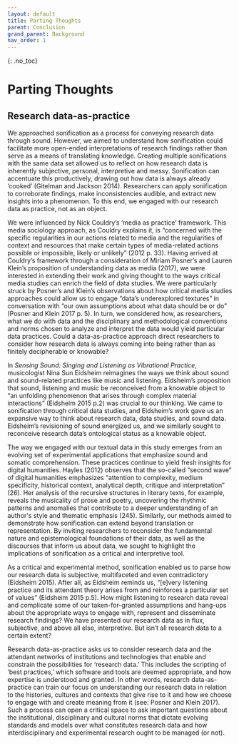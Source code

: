 ```yaml
---
layout: default
title: Parting Thoughts
parent: Conclusion
grand_parent: Background
nav_order: 1
---
```


<!-- 
This page is an example lesson template.
Add, edit, or remove any content below for the workshop in question. -->

<!-- Putting a {: .no_toc} above a header removes it from the table of contents -->

{: .no_toc}  
# Parting Thoughts

## Research data-as-practice

We approached sonification as a process for conveying research data through sound. However, we aimed to understand how sonification could facilitate more open-ended interpretations of research findings rather than serve as a means of translating knowledge. Creating multiple sonifications with the same data set allowed us to reflect on how research data is inherently subjective, personal, interpretive and messy. Sonification can accentuate this productively, drawing out how data is always already ‘cooked’ (Gitelman and Jackson 2014). Researchers can apply sonification to corroborate findings, make inconsistencies audible, and extract new insights into a phenomenon.  To this end, we engaged with our research data as practice, not as an object.  

We were influenced by Nick Couldry’s ‘media as practice’ framework. This media sociology approach, as Couldry explains it, is “concerned with the specific regularities in our actions related to media and the regularities of context and resources that make certain types of media-related actions possible or impossible, likely or unlikely” (2012 p. 33). Having arrived at Couldry’s framework through a consideration of Miriam Posner’s and Lauren Klein’s proposition of understanding data as media (2017), we were interested in extending their work and giving thought to the ways critical media studies can enrich the field of data studies. We were particularly struck by Posner’s and Klein’s observations about how critical media studies approaches could allow us to engage “data’s underexplored textures” in conversation with “our own assumptions about what data should be or do” (Posner and Klein 2017 p. 5). In turn, we considered how, as researchers, what we do with data and the disciplinary and methodological conventions and norms chosen to analyze and interpret the data would yield particular data practices. Could a data-as-practice approach direct researchers to consider how research data is always coming into being rather than as finitely decipherable or knowable?  

In <em> Sensing Sound: Singing and Listening as Vibrational Practice</em>, musicologist Nina Sun Eidsheim reimagines the ways we think about sound and sound-related practices like music and listening. Eidsheim’s proposition that sound, listening and music be reconceived from a knowable object to “an unfolding phenomenon that arises through complex material interactions” (Eidsheim 2015 p.2) was crucial to our thinking. We came to sonification through critical data studies, and Eidsheim’s work gave us an expansive way to think about research data, data studies, and sound data. Eidsheim’s revisioning of sound energized us, and we similarly sought to reconceive research data’s ontological status as a knowable object.  

The way we engaged with our textual data in this study emerges from an evolving set of experimental applications that emphasize sound and somatic comprehension. These practices continue to yield fresh insights for digital humanities. Hayles (2012) observes that the so-called “second wave” of digital humanities emphasizes “attention to complexity, medium specificity, historical context, analytical depth, critique and interpretation” (26). Her analysis of the recursive structures in literary texts, for example, reveals the musicality of prose and poetry, uncovering the rhythmic patterns and anomalies that contribute to a deeper understanding of an author's style and thematic emphasis (245). Similarly, our methods aimed to demonstrate how sonification can extend beyond translation or representation. By inviting researchers to reconsider the fundamental nature and epistemological foundations of their data, as well as the discourses that inform us about data, we sought to highlight the implications of sonification as a critical and interpretive tool.  

As a critical and experimental method, sonification enabled us to parse how our research data is subjective, multifaceted and even contradictory (Eidsheim 2015). After all, as Eidsheim reminds us, “[e]very listening practice and its attendant theory arises from and reinforces a particular set of values” (Eidsheim 2015 p.5). How might listening to research data reveal and complicate some of our taken-for-granted assumptions and hang-ups about the appropriate ways to engage with, represent and disseminate research findings? We have presented our research data as in flux, subjective, and above all else, interpretive. But isn’t all research data to a certain extent? 

Research data-as-practice asks us to consider research data and the attendant networks of institutions and technologies that enable and constrain the possibilities for ‘research data.’ This includes the scripting of ‘best practices,’ which software and tools are deemed appropriate, and how expertise is understood and granted. In other words, research data-as-practice can train our focus on understanding our research data in relation to the histories, cultures and contexts that give rise to it and how we choose to engage with and create meaning from it (see: Posner and Klein 2017). Such a process can open a critical space to ask important questions about the institutional, disciplinary and cultural norms that dictate evolving standards and models over what constitutes research data and how interdisciplinary and experimental research ought to be managed (or not). 
